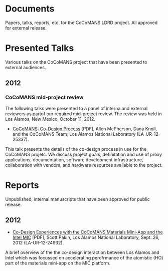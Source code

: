 Documents
=========

Papers, talks, reports, etc. for the CoCoMANS LDRD project. All approved for external release.

Presented Talks
===============

Various talks on the CoCoMANS project that have been presented to external audiences.

2012
----

### CoCoMANS mid-project review ###

The following talks were presented to a panel of interna and external reviewers
as partof our required mid-project review.  The
review was held in Los Alamos, New Mexico, October 11, 2012.

* [CoCoMANS: Co-Design Process](https://github.com/downloads/cocomans/documents/CoCoMANS-review-2012.pdf) [PDF], 
Allen McPherson, Dana Knoll, and the CoCoMANS Team,  Los Alamos National Laboratory (LA-UR-12-25337).

 This talk presents the details of the co-design process in use for the CoCoMANS projetc. We discuss
 project goals, definitation and use of proxy applications, documentation, software development
 infrastructure, collaboration with vendors, and hardware resources available to the project.


Reports
=======

Unpublished, internal manuscripts that have been approved for public release.

2012
----

* [Co-Design Experiences with the CoCoMANS Materials Mini-App and the Intel MIC](https://github.com/downloads/cocomans/documents/mic-codesign-1.pdf) [PDF], 
Scott Pakin,  Los Alamos National Laboratory,  Sept. 26, 2012 (LA-UR-12-24932).

 A brief overview of the the co-design interaction between Los Alamos and Intel
 which was focussed on accelerating perofrmance of the atomistic (HO) part of the
 materials mini-app on the MIC platform.
